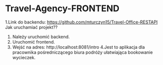 # Travel-Agency-FRONTEND
1.Link do backendu: https://github.com/mturczyn15/Travel-Office-RESTAPI
Jak uruchamiać projekt??
1. Należy uruchomić backend.
2. Uruchomić frontend.
3. Wejść na adres: http://localhost:8081/intro
4.Jest to aplikacja dla pracownika pośredniczącego biura podróży ułatwiająca bookowanie wycieczek.
